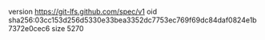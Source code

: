 version https://git-lfs.github.com/spec/v1
oid sha256:03cc153d256d5330e33bea3352dc7753ec769f69dc84daf0824e1b7372e0cec6
size 5270
